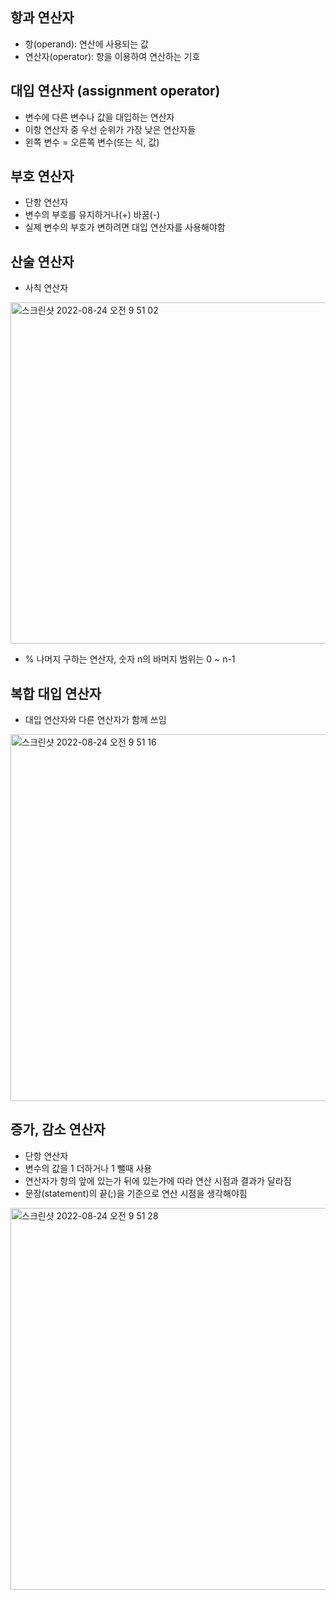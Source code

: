 ## 항과 연산자
- 항(operand): 연산에 사용되는 값
- 연산자(operator): 항을 이용하여 연산하는 기호

## 대입 연산자 (assignment operator)
- 변수에 다른 변수나 값을 대입하는 연산자
- 이항 연산자 중 우선 순위가 가장 낮은 연산자들
- 왼쪽 변수 = 오른쪽 변수(또는 식, 값)

## 부호 연산자
- 단항 연산자
- 변수의 부호를 유지하거나(+) 바꿈(-)
- 실제 변수의 부호가 변하려면 대입 연산자를 사용해야함

## 산술 연산자
- 사칙 연산자
<img width="546" alt="스크린샷 2022-08-24 오전 9 51 02" src="https://user-images.githubusercontent.com/75515697/186291333-2cb9b439-0c79-49d4-afb5-70e23f9bb328.png">

- % 나머지 구하는 연산자, 숫자 n의 바머지 범위는 0 ~ n-1

## 복합 대입 연산자
- 대입 연산자와 다른 연산자가 함께 쓰임
<img width="587" alt="스크린샷 2022-08-24 오전 9 51 16" src="https://user-images.githubusercontent.com/75515697/186291604-47c22c9a-0da1-4b72-88cb-31fd3851be89.png">

## 증가, 감소 연산자
- 단항 연산자
- 변수의 값을 1 더하거나 1 뺄때 사용
- 연산자가 항의 앞에 있는가 뒤에 있는가에 따라 연산 시점과 결과가 달라짐
- 문장(statement)의 끝(;)을 기준으로 연산 시점을 생각해야힘
<img width="611" alt="스크린샷 2022-08-24 오전 9 51 28" src="https://user-images.githubusercontent.com/75515697/186292208-7c617d9a-0944-457c-bde2-a993f5dd6a9f.png">
